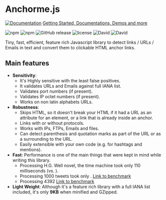 # Anchorme.js

[![Documentation](http://puu.sh/ukS4g/ccc520ade4.jpg)](http://alexcorvi.github.io/anchorme.js/)
[Getting Started, Documentations, Demos and more](http://alexcorvi.github.io/anchorme.js/)

![npm](https://img.shields.io/npm/dm/anchorme.svg)
![npm](https://img.shields.io/npm/v/anchorme.svg)
![GitHub release](https://img.shields.io/github/release/alexcorvi/anchorme.js.svg)
![license](https://img.shields.io/github/license/alexcorvi/anchorme.js.svg)
![David](https://img.shields.io/david/alexcorvi/anchorme.js.svg)
![David](https://img.shields.io/david/dev/alexcorvi/anchorme.js.svg)

Tiny, fast, efficient, feature rich Javascript library to detect links / URLs / Emails in text and convert them to clickable HTML anchor links.

## Main features

-   **Sensitivity**:
    -   It's Highly sensitive with the least false positives.
    -   It validates URLs and Emails against full IANA list.
    -   Validates port numbers (if present).
    -   Validates IP octet numbers (if present).
    -   Works on non latin alphabets URLs.
-   **Robustness**:
    -   Skips HTML, so it doesn't break your HTML if it had a URL as an attribute for an element, or a link that is already inside an anchor.
    -   Links with or without protocols.
    -   Works with IPs, FTPs, Emails and files.
    -   Can detect parenthesis and quotation marks as part of the URL or as a surrounding to the URL.
    -   Easily extensible with your own code (e.g. for hashtags and mentions).
-   **Fast**: Performance is one of the main things that were kept in mind while writing this library.
    -   Processing H.G. Well novel, the time machine took only 110 milliseconds (vs. ).
    -   Processing 1000 tweets took only . [Link to benchmark]()
    -   Processing 4392 [Link to benchmark]()
-   **Light Weight**: Although it's a feature rich library with a full IANA list included, it's only **9KB** when minified and GZipped.
